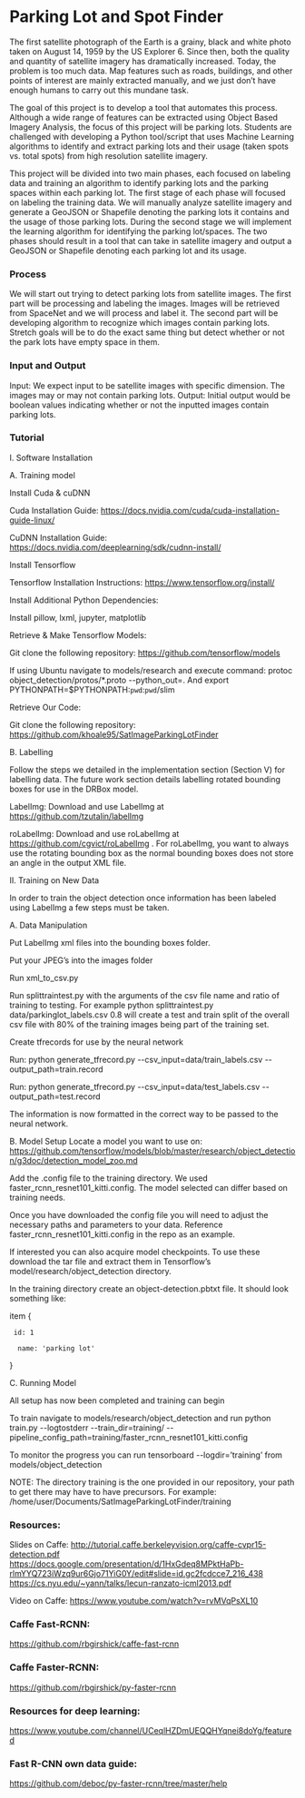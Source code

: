 # Parking Lot and Spot Finder
The first satellite photograph of the Earth is a grainy, black and white photo taken on August 14, 1959 by the US Explorer 6. Since then, both the quality and quantity of satellite imagery has dramatically increased. Today, the problem is too much data. Map features such as roads, buildings, and other points of interest are mainly extracted manually, and we just don’t have enough humans to carry out this mundane task.

The goal of this project is to develop a tool that automates this process. Although a wide range of features can be extracted using Object Based Imagery Analysis, the focus of this project will be parking lots. Students are challenged with developing a Python tool/script that uses Machine Learning algorithms to identify and extract parking lots and their usage (taken spots vs. total spots) from high resolution satellite imagery.

This project will be divided into two main phases, each focused on labeling data and training an algorithm to identify parking lots and the parking spaces within each parking lot. The first stage of each phase will focused on labeling the training data. We will manually analyze satellite imagery and generate a GeoJSON or Shapefile denoting the parking lots it contains and the usage of those parking lots. During the second stage we will implement the learning algorithm for identifying the parking lot/spaces. The two phases should result in a tool that can take in satellite imagery and output a GeoJSON or Shapefile denoting each parking lot and its usage. 

### Process
We will start out trying to detect parking lots from satellite images. The first part will be processing and labeling the images. Images will be retrieved from SpaceNet and we will process and label it. The second part will be developing algorithm to recognize which images contain parking lots. 
Stretch goals will be to do the exact same thing but detect whether or not the park lots have empty space in them.
### Input and Output
Input: We expect input to be satellite images with specific dimension. The images may or may not contain parking lots.
Output: Initial output would be boolean values indicating whether or not the inputted images contain parking lots.

### Tutorial
I. Software Installation

A. Training model

Install Cuda & cuDNN

Cuda Installation Guide: https://docs.nvidia.com/cuda/cuda-installation-guide-linux/

CuDNN Installation Guide: https://docs.nvidia.com/deeplearning/sdk/cudnn-install/

Install Tensorflow

Tensorflow Installation Instructions: https://www.tensorflow.org/install/

Install Additional Python Dependencies:

Install pillow, lxml, jupyter, matplotlib

Retrieve & Make Tensorflow Models:

Git clone the following repository: https://github.com/tensorflow/models

If using Ubuntu navigate to models/research and execute command: protoc object_detection/protos/*.proto --python_out=. And export PYTHONPATH=$PYTHONPATH:`pwd`:`pwd`/slim

Retrieve Our Code:

Git clone the following repository: https://github.com/khoale95/SatImageParkingLotFinder

B. Labelling

Follow the steps we detailed in the implementation section (Section V) for labelling data. The future work section details labelling rotated bounding boxes for use in the DRBox model.

LabelImg: Download and use LabelImg at https://github.com/tzutalin/labelImg  

roLabelImg: Download and use roLabelImg at https://github.com/cgvict/roLabelImg . For roLabelImg, you want to always use the rotating bounding box as the normal bounding boxes does not store an angle in the output XML file.

II. Training on New Data

In order to train the object detection once information has been labeled using LabelImg a few steps must be taken.

A. Data Manipulation

Put LabelImg xml files into the bounding boxes folder.

Put your JPEG’s into the images folder

Run xml_to_csv.py

Run splittraintest.py with the arguments of the csv file name and ratio of training to testing. For example python
splittraintest.py data/parkinglot_labels.csv 0.8 will create a test and train split of the overall csv file with 80% of the training images being part of the training set.

Create tfrecords for use by the neural network

Run: python generate_tfrecord.py --csv_input=data/train_labels.csv  --output_path=train.record

Run: python generate_tfrecord.py --csv_input=data/test_labels.csv  --output_path=test.record

The information is now formatted in the correct way to be passed to the neural network.

B. Model Setup
Locate a model you want to use on: https://github.com/tensorflow/models/blob/master/research/object_detection/g3doc/detection_model_zoo.md

Add the .config file to the training directory. We used faster_rcnn_resnet101_kitti.config. The model selected can differ based on training needs.

Once you have downloaded the config file you will need to adjust the necessary paths and parameters to your data. Reference faster_rcnn_resnet101_kitti.config in the repo as an example.

If interested you can also acquire model checkpoints. To use these download the tar file and extract them in Tensorflow’s model/research/object_detection directory.

In the training directory create an object-detection.pbtxt file. It should look something like:

 item {
 
     id: 1
     
      name: 'parking lot'
      
}

C. Running Model

All setup has now been completed and training can begin

To train navigate to models/research/object_detection and run python train.py --logtostderr  --train_dir=training/ --pipeline_config_path=training/faster_rcnn_resnet101_kitti.config

To monitor the progress you can run tensorboard --logdir=’training’ from models/object_detection

NOTE: The directory training is the one provided in our repository, your path to get there may have to have precursors. For example: /home/user/Documents/SatImageParkingLotFinder/training


### Resources:
Slides on Caffe:
http://tutorial.caffe.berkeleyvision.org/caffe-cvpr15-detection.pdf
https://docs.google.com/presentation/d/1HxGdeq8MPktHaPb-rlmYYQ723iWzq9ur6Gjo71YiG0Y/edit#slide=id.gc2fcdcce7_216_438
https://cs.nyu.edu/~yann/talks/lecun-ranzato-icml2013.pdf

Video on Caffe:
https://www.youtube.com/watch?v=rvMVqPsXL10

### Caffe Fast-RCNN: 
https://github.com/rbgirshick/caffe-fast-rcnn

### Caffe Faster-RCNN: 
https://github.com/rbgirshick/py-faster-rcnn

### Resources for deep learning:
https://www.youtube.com/channel/UCeqlHZDmUEQQHYqnei8doYg/featured

### Fast R-CNN own data guide:
https://github.com/deboc/py-faster-rcnn/tree/master/help
